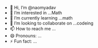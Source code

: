 - 👋 Hi, I’m @naomyadav
- 👀 I’m interested in ...Math
- 🌱 I’m currently learning ...math
- 💞️ I’m looking to collaborate on ...codeing
- 📫 How to reach me ...
- 😄 Pronouns: ...
- ⚡ Fun fact: ...

<!---
naomyadav/naomyadav is a ✨ special ✨ repository because its `README.md` (this file) appears on your GitHub profile.
You can click the Preview link to take a look at your changes.
--->
